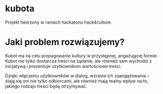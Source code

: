 # kubota
Projekt tworzony w ramach hackatonu hack4culture.

# Jaki problem rozwiązujemy?
Kubot ma na celu propagowanie kultury w przystępnej, angażującej formie. Kubot nie tylko dostarcza treści na żądanie, ale również sam wychodzi z inicjatywą i prezentuje użytkownikom wartościowe treści.

Dzięki włączeniu użytkowników w dialog, wzrasta ich zaangażowania – stają się oni nie tylko odbiorcami, ale również mają realny wpływ na to, jakiego rodzaju treści będą otrzymywać.
